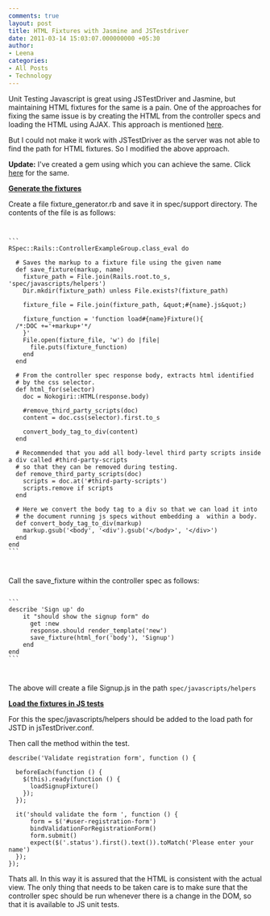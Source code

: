 ```yaml
---
comments: true
layout: post
title: HTML Fixtures with Jasmine and JSTestdriver
date: 2011-03-14 15:03:07.000000000 +05:30
author: 
- Leena
categories:
- All Posts
- Technology
---
```

Unit Testing Javascript is great using JSTestDriver and Jasmine, but maintaining HTML fixtures for the same is a pain. One of the approaches for fixing the same issue is by creating the HTML from the controller specs and loading the HTML using AJAX. This approach is mentioned <a href="http://pivotallabs.com/users/jb/blog/articles/1152">here</a>.

But I could not make it work with JSTestDriver as the server was not able to find the path for HTML fixtures. So I modified the above approach.

<strong>Update:</strong> I've created a gem using which you can achieve the same. Click <a href="https://github.com/multunus/js_fixtures">here</a> for the same.

<strong><span style="text-decoration: underline;">Generate the fixtures</span></strong>

Create a file fixture_generator.rb and save it in spec/support directory. The contents of the file is as follows:
<pre><code>

```
RSpec::Rails::ControllerExampleGroup.class_eval do

  # Saves the markup to a fixture file using the given name
  def save_fixture(markup, name)
    fixture_path = File.join(Rails.root.to_s, 'spec/javascripts/helpers')
    Dir.mkdir(fixture_path) unless File.exists?(fixture_path)

    fixture_file = File.join(fixture_path, &amp;quot;#{name}.js&amp;quot;)

    fixture_function = 'function load#{name}Fixture(){
  /*:DOC +='+markup+'*/
    }'
    File.open(fixture_file, 'w') do |file|
      file.puts(fixture_function)
    end
  end

  # From the controller spec response body, extracts html identified
  # by the css selector.
  def html_for(selector)
    doc = Nokogiri::HTML(response.body)

    #remove_third_party_scripts(doc)
    content = doc.css(selector).first.to_s

    convert_body_tag_to_div(content)
  end

  # Recommended that you add all body-level third party scripts inside a div called #third-party-scripts
  # so that they can be removed during testing.
  def remove_third_party_scripts(doc)
    scripts = doc.at('#third-party-scripts')
    scripts.remove if scripts
  end

  # Here we convert the body tag to a div so that we can load it into
  # the document running js specs without embedding a  within a body.
  def convert_body_tag_to_div(markup)
    markup.gsub('&lt;body', '&lt;div').gsub('&lt;/body&gt;', '&lt;/div&gt;')
  end
end
```

 </code></pre>
Call the save_fixture within the controller spec as follows:
<pre><code>
```
describe 'Sign up' do
    it &quot;should show the signup form&quot; do
      get :new
      response.should render_template('new')
      save_fixture(html_for('body'), 'Signup')
    end
end
```

 </code></pre>
The above will create a file Signup.js in the path <code>spec/javascripts/helpers</code>

<span style="text-decoration: underline;"><strong>Load the fixtures in JS tests</strong></span>

For this the spec/javascripts/helpers should be added to the load path for JSTD in jsTestDriver.conf.

Then call the method within the test.

```
describe('Validate registration form', function () {

  beforeEach(function () {
    $(this).ready(function () {
      loadSignupFixture()
    });
  });

  it('should validate the form ', function () {
      form = $('#user-registration-form')
      bindValidationForRegistrationForm()
      form.submit()
      expect($('.status').first().text()).toMatch('Please enter your name')
  });
});
```

Thats all. In this way it is assured that the HTML is consistent with the actual view. The only thing that needs to be taken care is to make sure that the controller spec should be run whenever there is a change in the DOM, so that it is available to JS unit tests.


